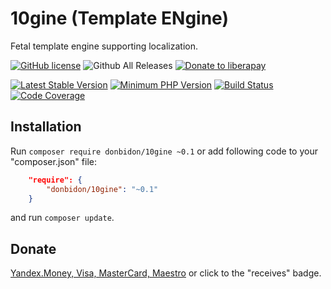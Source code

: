 # 10gine (Template ENgine)
Fetal template engine supporting localization.
 
[![GitHub license](https://img.shields.io/github/license/donbidon/10gine.svg)](https://github.com/donbidon/Am-I-Online/blob/master/LICENSE)
![Github All Releases](https://img.shields.io/github/downloads/donbidon/10gine/total.svg)
[![Donate to liberapay](http://img.shields.io/liberapay/receives/don.bidon.svg?logo=liberapay)](https://liberapay.com/don.bidon/donate)

[![Latest Stable Version](https://img.shields.io/packagist/v/donbidon/10gine.svg?style=flat-square)](https://packagist.org/packages/donbidon/10gine)
[![Minimum PHP Version](https://img.shields.io/badge/php-%5E7.2-8892BF.svg?style=flat-square)](https://php.net/)
[![Build Status](https://travis-ci.com/donbidon/10gine.svg?branch=master)](https://travis-ci.com/donbidon/10gine)
[![Code Coverage](https://codecov.io/gh/sebastianbergmann/phpunit/branch/master/graph/badge.svg)](https://codecov.io/gh/donbidon/10gine)

## Installation
Run ` composer require donbidon/10gine ~0.1 ` or add following code to your "composer.json" file:
```json
    "require": {
        "donbidon/10gine": "~0.1"
    }
```
and run ` composer update `.

## Donate

[Yandex.Money, Visa, MasterCard, Maestro](https://money.yandex.ru/to/41001351141494) or click to the "receives" badge.
